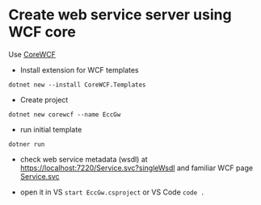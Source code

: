 # Create web service server using WCF core

Use [CoreWCF](https://github.com/CoreWCF/CoreWCF)

- Install extension for WCF templates

```dotnet new --install CoreWCF.Templates```

- Create project

```dotnet new corewcf --name EccGw```

- run initial template

```dotner run```

- check web service metadata (wsdl) at [https://localhost:7220/Service.svc?singleWsdl](https://localhost:7220/Service.svc?singleWsdl) and familiar WCF page [Service.svc](
https://localhost:7220/Service.svc)


- open it in VS ```start EccGw.csproject``` or VS Code ```code .```